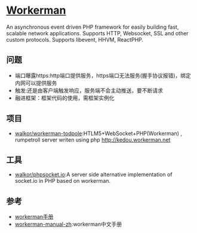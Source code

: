 # [Workerman](https://github.com/walkor/Workerman)

An asynchronous event driven PHP framework for easily building fast, scalable network applications. Supports HTTP, Websocket, SSL and other custom protocols. Supports libevent, HHVM, ReactPHP.

## 问题

* 端口曝露https:http端口提供服务，https端口无法服务(握手协议报错)，绑定内网可以提供服务
* 触发:还是由客户端触发响应，服务端不会主动推送，要不断请求
* 融进框架：框架代码的使用，需框架实例化

## 项目

* [walkor/workerman-todpole](https://github.com/walkor/workerman-todpole):HTLM5+WebSocket+PHP(Workerman) , rumpetroll server writen using php <http://kedou.workerman.net>

## 工具

* [walkor/phpsocket.io](https://github.com/walkor/phpsocket.io):A server side alternative implementation of socket.io in PHP based on workerman.

## 参考

* [workerman手册](http://doc.workerman.net/)
* [workerman-manual-zh](https://github.com/walkor/workerman-manual-zh):workerman中文手册

